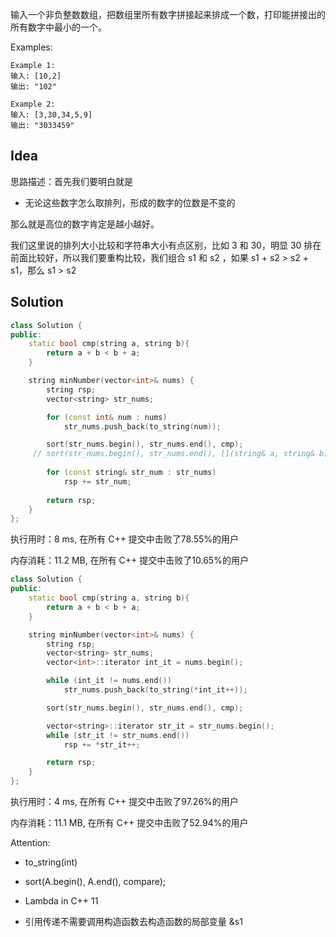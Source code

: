 输入一个非负整数数组，把数组里所有数字拼接起来排成一个数，打印能拼接出的所有数字中最小的一个。

Examples:

```
Example 1:
输入: [10,2]
输出: "102"

Example 2:
输入: [3,30,34,5,9]
输出: "3033459"
```

## Idea

思路描述：首先我们要明白就是

- 无论这些数字怎么取排列，形成的数字的位数是不变的

那么就是高位的数字肯定是越小越好。

我们这里说的排列大小比较和字符串大小有点区别，比如 3 和 30，明显 30 排在前面比较好，所以我们要重构比较，我们组合 s1 和 s2 ，如果 s1 + s2 > s2 + s1，那么 s1 > s2

## Solution

```c++
class Solution {
public:
    static bool cmp(string a, string b){
        return a + b < b + a;
    }

    string minNumber(vector<int>& nums) {
        string rsp;
        vector<string> str_nums;

        for (const int& num : nums)
            str_nums.push_back(to_string(num));

        sort(str_nums.begin(), str_nums.end(), cmp);
     // sort(str_nums.begin(), str_nums.end(), [](string& a, string& b){return a + b < b + a;});
     
        for (const string& str_num : str_nums)
            rsp += str_num;
            
        return rsp;
    }
};
```

执行用时：8 ms, 在所有 C++ 提交中击败了78.55%的用户

内存消耗：11.2 MB, 在所有 C++ 提交中击败了10.65%的用户

```c++
class Solution {
public:
    static bool cmp(string a, string b){
        return a + b < b + a;
    }

    string minNumber(vector<int>& nums) {
        string rsp;
        vector<string> str_nums;
        vector<int>::iterator int_it = nums.begin();

        while (int_it != nums.end())
            str_nums.push_back(to_string(*int_it++));

        sort(str_nums.begin(), str_nums.end(), cmp);

        vector<string>::iterator str_it = str_nums.begin();
        while (str_it != str_nums.end())
            rsp += *str_it++;

        return rsp;
    }
};
```

执行用时：4 ms, 在所有 C++ 提交中击败了97.26%的用户

内存消耗：11.1 MB, 在所有 C++ 提交中击败了52.94%的用户

Attention:
- to_string(int)
- sort(A.begin(), A.end(), compare);
- Lambda in C++ 11

- 引用传递不需要调用构造函数去构造函数的局部变量 &s1
